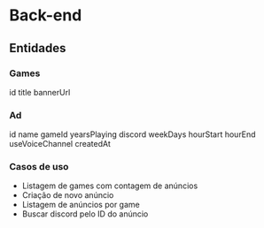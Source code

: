 #   Back-end

##  Entidades

### Games

id
title
bannerUrl

### Ad

id
name
gameId
yearsPlaying
discord
weekDays
hourStart
hourEnd
useVoiceChannel
createdAt

### Casos de uso

-   Listagem de games com contagem de anúncios
-   Criação de novo anúncio
-   Listagem de anúncios por game
-   Buscar discord pelo ID do anúncio
